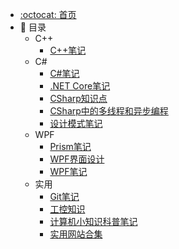 - [:octocat: 首页](/README)
- :memo: 目录
   * C++
     * [C++笔记](/Study/C++/C++学习笔记.md)
   * C#
     * [C#笔记](/Study/CSharp/CSharp学习笔记.md)
     * [.NET Core笔记](/Study/CSharp/NETCore学习笔记.md)
     * [CSharp知识点](/Study/CSharp/CSharp知识点.md)
     * [CSharp中的多线程和异步编程](/Study/CSharp/CSharp中的多线程和异步编程.md)
     * [设计模式笔记](/Study/CSharp/设计模式学习笔记.md)
   * WPF
     * [Prism笔记](/Study/WPF/Prism学习笔记.md)
     * [WPF界面设计](/Study/WPF/WPF界面设计.md)
     * [WPF笔记](/Study/WPF/WPF学习笔记.md)
   * 实用
     * [Git笔记](/Study/实用/Git学习笔记.md)
     * [工控知识](/Study/实用/工控知识学习.md)
     * [计算机小知识科普笔记](/Study/实用/计算机小知识科普笔记.md)
     * [实用网站合集](/Study/实用/实用网站合集.md)


